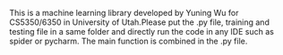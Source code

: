 This is a machine learning library developed by Yuning Wu for
CS5350/6350 in University of Utah.Please put the .py file, training and testing file in a same folder and directly run the code in any IDE such as spider or pycharm. The main function is combined in the .py file.